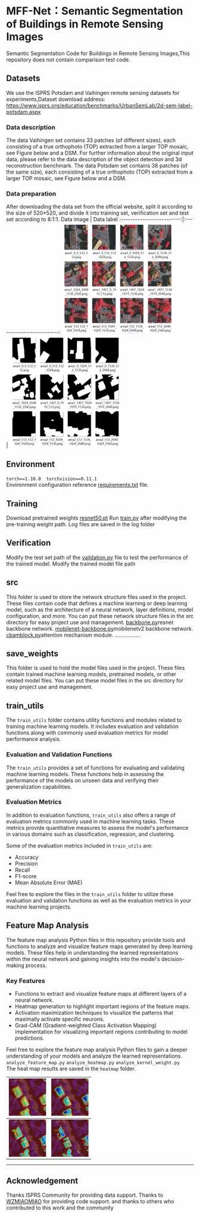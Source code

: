 # MFF-Net：Semantic Segmentation of Buildings in Remote Sensing Images
Semantic Segmentation Code for Buildings in Remote Sensing Images,This repository does not contain comparison test code.
## Datasets
We use the ISPRS Potsdam and Vaihingen remote sensing datasets for experiments,Dataset download address:   
https://www.isprs.org/education/benchmarks/UrbanSemLab/2d-sem-label-potsdam.aspx
### Data description
The data Vaihingen set contains 33 patches (of different sizes), each consisting of a true orthophoto (TOP) extracted from a larger TOP mosaic, see Figure below and a DSM.  For further information about the original input data, please refer to the data description of the object detection and 3d reconstruction benchmark.  The data Potsdam set contains 38 patches (of the same size), each consisting of a true orthophoto (TOP) extracted from a larger TOP mosaic, see Figure below and a DSM. 
### Data preparation
After downloading the data set from the official website, split it according to the size of 520*520, and divide it into training set, verification set and test set according to 8:1:1.
Data image             |  Data label
:-------------------------:|:-------------------------:
<img src="https://github.com/zhaowqiu/MFF-Net/blob/main/pic/1.png" width="300" height="300" alt="数据集"/><br/>  |  <img src="https://github.com/zhaowqiu/MFF-Net/blob/main/pic/2.png" width="300" height="300" alt="数据集"/><br/>
## Environment
``torch==1.10.0  torchvision==0.11.1``  
Environment configuration reference [requirements.txt](https://github.com/zhaowqiu/MFF-Net/blob/main/requirements.txt) file.
## Training
Download pretrained weights [resnet50.pt]()  Run [train.py](https://github.com/zhaowqiu/MFF-Net/blob/main/train.py) after modifying the pre-training weight path.
  Log files are saved in the log folder
## Verification
Modify the test set path of the [vaildation.py](https://github.com/zhaowqiu/MFF-Net/blob/main/validation.py) file to test the performance of the trained model.  Modify the trained model file path
## src
This folder is used to store the network structure files used in the project. These files contain code that defines a machine learning or deep learning model, such as the architecture of a neural network, layer definitions, model configuration, and more. You can put these network structure files in the src directory for easy project use and management.  [backbone.py](https://github.com/zhaowqiu/MFF-Net/blob/main/src/backbone.py)resnet backbone network.  [mobilenet-backbone.py](https://github.com/zhaowqiu/MFF-Net/blob/main/src/mobilenet-backbone.py)mobilenetv2 backbone network.  [cbamblock.py](https://github.com/zhaowqiu/MFF-Net/blob/main/src/cbamblock.py)attention mechanism module.  .................
## save_weights
This folder is used to hold the model files used in the project. These files contain trained machine learning models, pretrained models, or other related model files. You can put these model files in the src directory for easy project use and management.
## train_utils
The `train_utils` folder contains utility functions and modules related to training machine learning models. It includes evaluation and validation functions along with commonly used evaluation metrics for model performance analysis.

### Evaluation and Validation Functions
The `train_utils` provides a set of functions for evaluating and validating machine learning models. These functions help in assessing the performance of the models on unseen data and verifying their generalization capabilities.

### Evaluation Metrics
In addition to evaluation functions, `train_utils` also offers a range of evaluation metrics commonly used in machine learning tasks. These metrics provide quantitative measures to assess the model's performance in various domains such as classification, regression, and clustering.

Some of the evaluation metrics included in `train_utils` are:
- Accuracy
- Precision
- Recall
- F1-score
- Mean Absolute Error (MAE)

Feel free to explore the files in the `train_utils` folder to utilize these evaluation and validation functions as well as the evaluation metrics in your machine learning projects.
## Feature Map Analysis

The feature map analysis Python files in this repository provide tools and functions to analyze and visualize feature maps generated by deep learning models. These files help in understanding the learned representations within the neural network and gaining insights into the model's decision-making process.

### Key Features
- Functions to extract and visualize feature maps at different layers of a neural network.
- Heatmap generation to highlight important regions of the feature maps.
- Activation maximization techniques to visualize the patterns that maximally activate specific neurons.
- Grad-CAM (Gradient-weighted Class Activation Mapping) implementation for visualizing important regions contributing to model predictions.

Feel free to explore the feature map analysis Python files to gain a deeper understanding of your models and analyze the learned representations.  
`analyze_feature_map.py` `analyze_heatmap.py` `analyze_kernel_weight.py`  
The heat map results are saved in the `heatmap` folder.  


<img src="https://github.com/zhaowqiu/MFF-Net/blob/main/heatmap/cbam_cbam1.png" width="100" height="100" alt="relitu"/>             |  <img src="https://github.com/zhaowqiu/MFF-Net/blob/main/heatmap/cbam_cbam2.png" width="100" height="100" alt="relitu"/>
:-------------------------:|:-------------------------:
<img src="https://github.com/zhaowqiu/MFF-Net/blob/main/heatmap/cbam_cbam3.png" width="100" height="100" alt="relitu"/>  |  <img src="https://github.com/zhaowqiu/MFF-Net/blob/main/heatmap/cbam_cbam4.png" width="100" height="100" alt="relitu"/>
  
  ------------------------------------------------------------------
  ## Acknowledgement
  Thanks ISPRS Community for providing data support.  Thanks to [WZMIAOMIAO](https://github.com/WZMIAOMIAO) for providing code support.  and thanks to others who contributed to this work and the community
